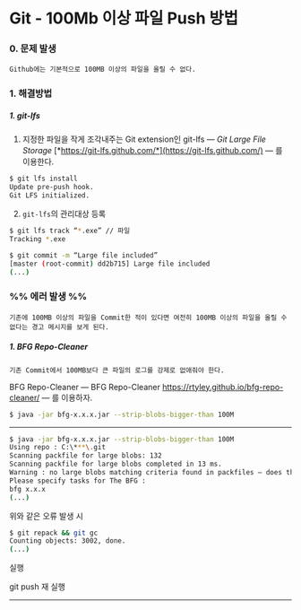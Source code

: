 # Git - 100Mb 이상 파일 Push 방법

### 0. 문제 발생

```
Github에는 기본적으로 100MB 이상의 파일을 올릴 수 없다.
```



### 1. 해결방법

##### 1. git-lfs

1. 지정한 파일을 작게 조각내주는 Git extension인 git-lfs — *Git Large File Storage* [*https://git-lfs.github.com/*](https://git-lfs.github.com/) — 를 이용한다.

```bash
$ git lfs install
Update pre-push hook.
Git LFS initialized.
```



2. `git-lfs`의 관리대상 등록

```bash
$ git lfs track “*.exe” // 파일
Tracking *.exe

$ git commit -m “Large file included”
[master (root-commit) dd2b715] Large file included
(...)
```





### %% 에러 발생 %%

```
기존에 100MB 이상의 파일을 Commit한 적이 있다면 여전히 100MB 이상의 파일을 올릴 수 없다는 경고 메시지를 보게 된다.
```

##### 1. BFG Repo-Cleaner

```
기존 Commit에서 100MB보다 큰 파일의 로그를 강제로 없애줘야 한다.
```

 BFG Repo-Cleaner — BFG Repo-Cleaner https://rtyley.github.io/bfg-repo-cleaner/ — 를 이용하자.



```bash
$ java -jar bfg-x.x.x.jar --strip-blobs-bigger-than 100M
```





---------------------------------------

```bash
$ java -jar bfg-x.x.x.jar --strip-blobs-bigger-than 100M
Using repo : C:\***\.git
Scanning packfile for large blobs: 132
Scanning packfile for large blobs completed in 13 ms.
Warning : no large blobs matching criteria found in packfiles — does the repo need to be packed?
Please specify tasks for The BFG :
bfg x.x.x
(...)
```

위와 같은 오류 발생 시

```bash
$ git repack && git gc
Counting objects: 3002, done.
(...)
```

실행



git push 재 실행

----------------------



